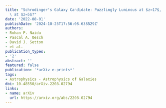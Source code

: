 ```yaml
---
title: "Schrodinger's Galaxy Candidate: Puzzlingly Luminous at $z≈17$, or Dusty/Quenched\
  \ at $z≈5$?"
date: '2022-08-01'
publishDate: '2024-10-25T17:56:08.638529Z'
authors:
- Rohan P. Naidu
- Pascal A. Oesch
- David J. Setton
- et al.
publication_types:
- '2'
abstract: ''
featured: false
publication: '*arXiv e-prints*'
tags:
- Astrophysics - Astrophysics of Galaxies
doi: 10.48550/arXiv.2208.02794
links:
- name: arXiv
  url: https://arxiv.org/abs/2208.02794
---
```

